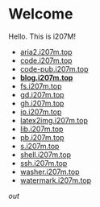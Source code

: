 # Welcome

Hello. This is i207M!

- [aria2.i207m.top](https://aria2.i207m.top)
- [code.i207m.top](https://code.i207m.top)
- [code-pub.i207m.top](https://code-pub.i207m.top)
- [**blog.i207m.top**](https://blog.i207m.top)
- [fs.i207m.top](https://fs.i207m.top)
- [gd.i207m.top](https://gd.i207m.top)
- [gh.i207m.top](https://gh.i207m.top)
- [ip.i207m.top](https://ip.i207m.top)
- [latex2img.i207m.top](https://latex2img.i207m.top/)
- [lib.i207m.top](https://lib.i207m.top/)
- [pb.i207m.top](https://pb.i207m.top)
- [s.i207m.top](https://s.i207m.top)
- [shell.i207m.top](https://shell.i207m.top)
- [ssh.i207m.top](https://ssh.i207m.top)
- [washer.i207m.top](https://washer.i207m.top)
- [watermark.i207m.top](https://watermark.i207m.top)

*out*

